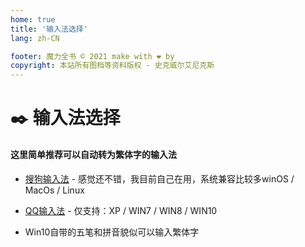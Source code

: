 ```yaml
---
home: true
title: '输入法选择'
lang: zh-CN

footer: 魔力全书 © 2021 make with ❤️ by
copyright: 本站所有图档等资料版权 - 史克威尔艾尼克斯
---
```


# ✒️ 输入法选择

#### 这里简单推荐可以自动转为繁体字的输入法

- [搜狗输入法](https://pinyin.sogou.com/) - 感觉还不错，我目前自己在用，系统兼容比较多winOS / MacOs / Linux

- [QQ输入法](http://qq.pinyin.cn/) - 仅支持：XP / WIN7 / WIN8 / WIN10

- Win10自带的五笔和拼音貌似可以输入繁体字